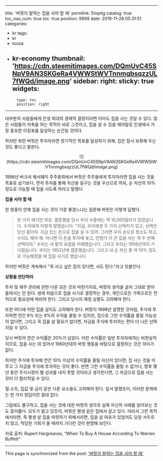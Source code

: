
---
title: '버핏이 말하는 집을 사야 할 때'
permlink: 5nqntg
catalog: true
toc_nav_num: true
toc: true
position: 9999
date: 2019-11-28 05:31:51
categories:
- kr
tags:
- kr
- tooza
- kr-economy
thumbnail: 'https://cdn.steemitimages.com/DQmUvC45SNpV9AN3SKGeRa4VWWStWVTnnmgbsqzzUL7fWQd/image.png'
sidebar:
    right:
        sticky: true
widgets:
    -
        type: toc
        position: right
---


대부분의 사람들에게 인생 최대의 경제적 결정이라면 아마도 집을 사는 것일 수 있다. 많은 사람들이 저축을 하는 목적이 바로 그것이고, 집을 살 수 있을 때야말로 인생에서 가장 중요한 이정표를 달성하는 순간일 것이다.  

하지만 워런 버핏은 투자자라면 장기적인 목표를 달성하기 위해, 집은 잠시 보류해 두는 것도 좋다고 말한다. 

<center>
![](https://cdn.steemitimages.com/DQmUvC45SNpV9AN3SKGeRa4VWWStWVTnnmgbsqzzUL7fWQd/image.png)
</center>

1998년 버크셔 해서웨이 주주총회에서 버핏은 주주들에게 투자자라면 집을 사는 것을 목표로 삼기보다, 먼저 투자를 통해 자산을 일구는 것을 우선으로 하되, 순 자산의 10% 정도로 가능할 때 집을 사도록 하라고 말했다. 
 

**집을 사야 할 때** 

한 청중이 언제 집을 사는 것이 가장 좋겠느냐는 질문에 버핏은 이렇게 답했다. 

>한 가지 얘기만 하죠. 결혼했을 당시 우리 수중에는 약 10,000달러가 있었습니다. 수지에게 이렇게 말했습니다. "지금, 우리에겐 두 가지 선택지가 있고, 선택은 당신 몫이야. 지금 있는 돈으로 집을 살 수 있어. 그러면 우리 손으로 청소도 하고, 수리도 해야 해. 아니면 이 돈을 투자해 놓고, 언젠가 더 큰 집을 사는 게 두 번째 선택지야." 수지는 내 말의 요점을 이해했습니다. 그리고 우리는 1956년까지 기다렸습니다. 우리는 1952년에 결혼했습니다. 그리고 내 순 자산 중 약 10% 정도로 가능해졌을 때 집을 사기로 했습니다. 

하지만 버핏은 계속해서 "꼭 사고 싶은 집이 있다면, 사도 된다."라고 덧붙인다. 
 

**상황을 판단하라** 

투자 및 재무 관리에 관한 다른 모든 것과 마찬가지로, 버핏의 생각을 글자 그대로 받아들여서는 안 된다. 생애 처음으로 집을 사기로 결정하는 경우, 개인으로든 가족으로든 전적으로 필요성에 따라야 한다. 그리고 당시의 재정 상황도 고려해야 한다. 

또한 어디에 어떤 집을 살지도 고려해야 한다. 버핏이 1998년 설명한 것처럼, 주식에 투자하면 연간 8% 또는 9%의 수익을 올릴 수 있지만, 집으로 그런 수익률을 올릴 가능성이 없다면, 그리고 꼭 집을 살 필요가 없다면, 자금을 주식에 투자하는 편이 더 나은 선택지일 수 있다. 

당시 버핏의 연간 수익률은 20%가 넘었다. 이런 수익률은 일반 투자자에게는 비현실적이므로, 집을 사는 데 있어서 1960년대의 버핏 행동을 바탕으로 결정하는 것은 의미가 없다. 

하지만 주식에 투자해 연간 10% 이상의 수익률을 올릴 자신이 있다면, 집 사는 것을 미루고 그 자금을 주식에 투자하는 것이 좋다. 반면 그런 수익률을 올릴 수 없거나, 향후 몇 년 동안 주식시장이 별 성과를 내지 못할 것이라고 생각한다면, 그 자금으로 집을 사는 것이 더 합리적일 수 있다. 

월 소득, 집값 및 금리 같은 다른 요소들도 고려해야 한다. 앞서 말했듯이, 이러한 문제에는 한 가지 정답이란 절대 없다.  

그럼에도 불구하고, 집을 사는 것에 대한 버핏의 생각과 실제 자신의 사례를 읽어보는 것도 흥미롭다. 모두가 알고 있듯이, 버핏은 평생 같은 집에서 살고 있다. 따라서 그런 목적에서라면, 즉 평생 살 집을 마련하기 위해서라면, 집을 살 여유가 있었어도 당장 서두르지 않고, 적당한 기회가 올 때까지 기다린 것이 현명해 보인다. 

자료 출처: Rupert Hargreaves, “When To Buy A House According To Warren Buffett”

- - -

This page is synchronized from the post: ['버핏이 말하는 집을 사야 할 때'](https://steemit.com/@pius.pius/5nqntg)
